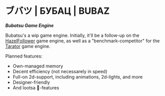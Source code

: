 ブバツ | БУБАЦ | BUBAZ
=========================
***Bubatsu Game Engine***

Bubatsu's a wip game engine. Initially, it'll be a follow-up on the [HazelFollower](https://github.com/Vlajd/HazelFollower) game engine, as well as a "benchmark-competitor" for the [Tarator](https://github.com/Tarator-Engine/Tarator) game engine.

Planned features:

- Own-managed memory
- Decent efficiency (not necessarely in speed)
- Full-on 2d-support, including animations, 2d-lights, and more
- Designer-friendly
- And lootsa 🥦-features
